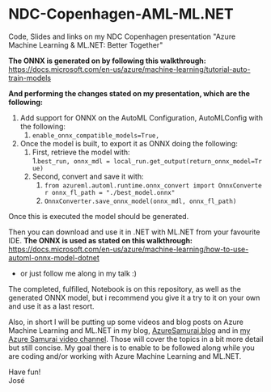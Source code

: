 # NDC-Copenhagen-AML-ML.NET
Code, Slides and links on my NDC Copenhagen presentation "Azure Machine Learning &amp; ML.NET: Better Together" 

<b>The ONNX is generated on by following this walkthrough: </b>    
https://docs.microsoft.com/en-us/azure/machine-learning/tutorial-auto-train-models   

<b>And performing the changes stated on my presentation, which are the following: </b>


1. Add support for ONNX on the AutoML Configuration, AutoMLConfig with the following:
   1. `enable_onnx_compatible_models=True,`
2. Once the model is built, to export it as ONNX doing the following:
   1. First, retrieve the model with:     
          1.`best_run, onnx_mdl = local_run.get_output(return_onnx_model=True)`
   2. Second, convert and save it with:
      1. `from azureml.automl.runtime.onnx_convert import OnnxConverter
onnx_fl_path = "./best_model.onnx"`
      1. `OnnxConverter.save_onnx_model(onnx_mdl, onnx_fl_path)`

Once this is executed the model should be generated.

Then you can download and use it in .NET with ML.NET from your favourite IDE.
<b>The ONNX is used as stated on this walkthrough: </b>    
https://docs.microsoft.com/en-us/azure/machine-learning/how-to-use-automl-onnx-model-dotnet 
- or just follow me along in my talk :)

The completed, fulfilled, Notebook is on this repository, as well as the generated ONNX model, but i recommend you give it a try to it on your own and use it as a last resort.

Also, in short I will be putting up some videos and blog posts on Azure Machine Learning and ML.NET in my blog, [AzureSamurai.blog](https://azuresamurai.blog/) and in [my Azure Samurai video channel](https://www.youtube.com/channel/UCyIlMjwlhR2iokca6btIZng).
Those will cover the topics in a bit more detail but still concise. My goal there is to enable to be followed along while you are coding and/or working with Azure Machine Learning and ML.NET.

Have fun!   
José